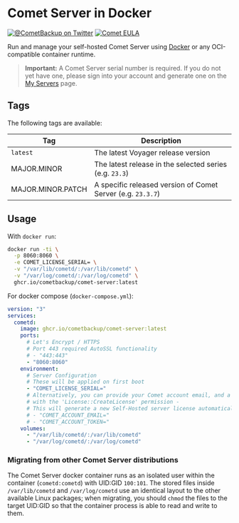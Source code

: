 # Comet Server in Docker

[![@CometBackup on Twitter](https://img.shields.io/badge/twitter-%40CometBackup-blue.svg?style=flat)](https://twitter.com/CometBackup)
[![Comet EULA](https://img.shields.io/badge/license-Comet%20EULA-yellowgreen.svg)](https://cometbackup.com/conditions)

Run and manage your self-hosted Comet Server using [Docker](https://www.docker.com/) or any OCI-compatible container runtime.

> **Important:** A Comet Server serial number is required. If you do not yet have one, please sign into your account and generate one on the [My Servers](https://account.cometbackup.com/my_servers) page.

## Tags

The following tags are available:

|Tag|Description
|---|---
|`latest`|The latest Voyager release version
|MAJOR.MINOR|The latest release in the selected series (e.g. `23.3`)
|MAJOR.MINOR.PATCH|A specific released version of Comet Server (e.g. `23.3.7`)

## Usage

With `docker run`:

```bash
docker run -ti \
  -p 8060:8060 \
  -e COMET_LICENSE_SERIAL= \
  -v "/var/lib/cometd/:/var/lib/cometd" \
  -v "/var/log/cometd/:/var/log/cometd" \
  ghcr.io/cometbackup/comet-server:latest
```

For docker compose (`docker-compose.yml`):

```yaml
version: "3"
services:
  cometd:
    image: ghcr.io/cometbackup/comet-server:latest
    ports:
      # Let's Encrypt / HTTPS
      # Port 443 required AutoSSL functionality
      # - "443:443"
      - "8060:8060"
    environment:
      # Server Configuration
      # These will be applied on first boot
      - "COMET_LICENSE_SERIAL="
      # Alternatively, you can provide your Comet account email, and a token
      # with the 'License::CreateLicense' permission -
      # This will generate a new Self-Hosted server license automatically
      # - "COMET_ACCOUNT_EMAIL="
      # - "COMET_ACCOUNT_TOKEN="
    volumes:
      - "/var/lib/cometd/:/var/lib/cometd"
      - "/var/log/cometd/:/var/log/cometd"
```

### Migrating from other Comet Server distributions

The Comet Server docker container runs as an isolated user within the container (`cometd:cometd`) with UID:GID `100:101`. The stored files inside `/var/lib/cometd` and `/var/log/cometd` use an identical layout to the other available Linux packages; when migrating, you should `chmod` the files to the target UID:GID so that the container process is able to read and write to them.
